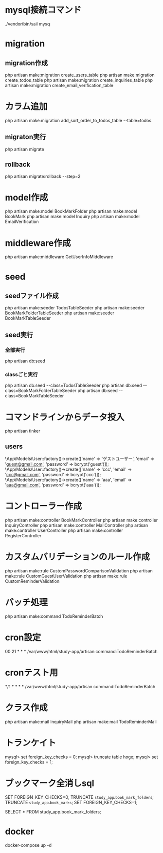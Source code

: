 # mysql接続コマンド
./vendor/bin/sail mysq

# migration
## migration作成
php artisan make:migration create_users_table
php artisan make:migration create_todos_table
php artisan make:migration create_inquiries_table
php artisan make:migration create_email_verification_table

# カラム追加
php artisan make:migration add_sort_order_to_todos_table --table=todos

## migraton実行
php artisan migrate
## rollback
php artisan migrate:rollback --step=2

# model作成
php artisan make:model BookMarkFolder
php artisan make:model BookMark
php artisan make:model Inquiry
php artisan make:model EmailVerification

# middleware作成
php artisan make:middleware GetUserInfoMiddleware

# seed
## seedファイル作成
php artisan make:seeder TodosTableSeeder
php artisan make:seeder BookMarkFolderTableSeeder
php artisan make:seeder BookMarkTableSeeder

## seed実行
### 全部実行
php artisan db:seed
### classごと実行
php artisan db:seed --class=TodosTableSeeder
php artisan db:seed --class=BookMarkFolderTableSeeder
php artisan db:seed --class=BookMarkTableSeeder

# コマンドラインからデータ投入
php artisan tinker
## users
\App\Models\User::factory()->create(['name' => 'ゲストユーザー', 'email' => 'guest@gmail.com', 'password' => bcrypt('guest')]);
\App\Models\User::factory()->create(['name' => 'ccc', 'email' => 'ccc@gmail.com', 'password' => bcrypt('ccc')]);
\App\Models\User::factory()->create(['name' => 'aaa', 'email' => 'aaa@gmail.com', 'password' => bcrypt('aaa')]);

# コントローラー作成
php artisan make:controller BookMarkController
php artisan make:controller InquiryController
php artisan make:controller MailController
php artisan make:controller UserController
php artisan make:controller RegisterController

# カスタムバリデーションのルール作成
php artisan make:rule CustomPasswordComparisonValidation
php artisan make:rule CustomGuestUserValidation
php artisan make:rule CustomReminderValidation

# バッチ処理
php artisan make:command TodoReminderBatch
# cron設定
00 21 * * * /var/www/html/study-app/artisan command:TodoReminderBatch
# cronテスト用
*/1 * * * * /var/www/html/study-app/artisan command:TodoReminderBatch

# クラス作成
php artisan make:mail InquiryMail
php artisan make:mail TodoReminderMail


# トランケイト
mysql> set foreign_key_checks = 0;
mysql> truncate table hoge;
mysql> set foreign_key_checks = 1;

#  ブックマーク全消しsql
SET FOREIGN_KEY_CHECKS=0;
TRUNCATE `study_app`.`book_mark_folders`;
TRUNCATE `study_app`.`book_marks`;
SET FOREIGN_KEY_CHECKS=1;

SELECT * FROM study_app.book_mark_folders;

# docker 
docker-compose up -d

